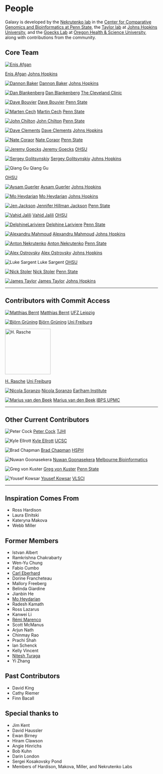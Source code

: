 # People

Galaxy is developed by the [Nekrutenko lab](http://nekrut.bx.psu.edu) in the [Center for Comparative Genomics and Bioinformatics at Penn State](http://www.bx.psu.edu), the [Taylor lab](http://taylorlab.org) at [Johns Hopkins University](http://www.jhu.edu), and the [Goecks Lab](http://goeckslab.org/) at [Oregon Health & Science University](http://www.ohsu.edu), along with contributions from the community.


## Core Team
<div class="row row-fluid text-center">
<div class='col-md-3'>

[![Enis Afgan](/images/people/EnisAfgan.jpg)](/people/enis-afgan/)

[Enis Afgan](/people/enis-afgan/) 
[Johns Hopkins](http://www.jhu.edu) 

</div>
<div class='col-md-3'>

[![Dannon Baker](/images/people/dannon.jpg)](/people/dannon-baker/)
[Dannon Baker](/people/dannon-baker/) 
[Johns Hopkins](http://www.jhu.edu)   

</div>
<div class='col-md-3'>

[![Dan Blankenberg](/images/people/dan.jpg)](/people/dan/)
[Dan Blankenberg](/people/dan/) 
[The Cleveland Clinic](https://www.lerner.ccf.org/)  

</div>
<div class='col-md-3'>

[![Dave Bouvier](/galaxy-team/davebouvierflag.jpg)](/people/dave-bouvier/)
[Dave Bouvier](/people/dave-bouvier/) 
[Penn State](http://www.bx.psu.edu)   

</div>
<div class='col-md-3'>

[![Marten Cech](/people/marten/marten.jpg)](/people/marten/)
[Martin Cech](/people/marten/) 
[Penn State](http://www.bx.psu.edu)  

</div>
<div class='col-md-3'>

[![John Chilton](/images/people/JohnChiltonSmaller.jpg)](/people/john-chilton/)
[John Chilton](/people/john-chilton/)
[Penn State](http://www.bx.psu.edu)  

</div>
<div class='col-md-3'>

[![Dave Clements](/galaxy-team/Clements.jpg)](/people/dave-clements/)
[Dave Clements](/people/dave-clements/)
[Johns Hopkins](http://www.jhu.edu)   

</div>
<div class='col-md-3'>

[![Nate Coraor](/galaxy-team/nate.jpg)](/people/nate/)
[Nate Coraor](/people/nate/)
[Penn State](http://www.bx.psu.edu)  

</div>
<div class='col-md-3'>

[![Jeremy Goecks](/images/people/jgoecks-banff-small.png)](/people/jeremy-goecks/)
[Jeremy Goecks](/people/jeremy-goecks/)
[OHSU](http://www.ohsu.edu)  

</div>
<div class='col-md-3'>

[![Sergey Golitsynskiy](/galaxy-team/sergey.jpg)](/people/sergey/)
[Sergey Golitsynskiy](/people/sergey/)
[Johns Hopkins](http://www.jhu.edu)   

</div>
<div class='col-md-3'>


![Qiang Gu](/galaxy-team/qiang.jpg)
Qiang Gu<br />

[OHSU](http://www.ohsu.edu)  

</div>
<div class='col-md-3'>

[![Aysam Guerler](/galaxy-team/guerler.jpg)](/people/guerler/)
[Aysam Guerler](/people/guerler/)
[Johns Hopkins](http://www.jhu.edu)   

</div>
<div class='col-md-3'>

[![Mo Heydarian](/galaxy-team/mheydarian.jpg)](/people/mo-heydarian/)
[Mo Heydarian](/people/mo-heydarian/)
[Johns Hopkins](http://www.jhu.edu)   

</div>
<div class='col-md-3'>

[![Jen Jackson](/galaxy-team/jenhjackson.png)](/people/jennifer-jackson/)
[Jennifer Hillman Jackson](/people/jennifer-jackson/)
[Penn State](http://www.bx.psu.edu)  

</div>
<div class='col-md-3'>

[![Vahid Jalili](/galaxy-team/Vahid.jpg)](/people/vahid-jalili/)
[Vahid Jalili](/people/vahid-jalili/)
[OHSU](http://www.ohsu.edu)   

</div>
<div class='col-md-3'>

[![DelphineLariviere](/galaxy-team/DelphineLariviere.jpg)](/people/delphine-lariviere/)
[Delphine Lariviere](/people/delphine-lariviere/)
[Penn State](http://www.bx.psu.edu)  

</div>
<div class='col-md-3'>

[![Alexandru Mahmoud](/galaxy-team/almahmoud.jpg)](/people/almahmoud/)
[Alexandru Mahmoud](/people/almahmoud/)
[Johns Hopkins](http://www.jhu.edu)  

</div>
<div class='col-md-3'>

[![Anton Nekrutenko](/images/people/anton.jpg)](/people/anton/)
[Anton Nekrutenko](/people/anton/)
[Penn State](http://www.bx.psu.edu)   

</div>
<div class='col-md-3'>

[![Alex Ostrovsky](/galaxy-team/ostrovsky.jpg)](/people/alex-ostrovsky/)
[Alex Ostrovsky](/people/alex-ostrovsky/)
[Johns Hopkins](http://www.jhu.edu)  

</div>
<div class='col-md-3'>

![Luke Sargent](/galaxy-team/luke.jpg)
Luke Sargent
[OHSU](http://www.ohsu.edu)   

</div>
<div class='col-md-3'>

[![Nick Stoler](/galaxy-team/nstoler.jpg)](https://nstoler.com/)
[Nick Stoler](https://nstoler.com/)
[Penn State](http://www.bx.psu.edu)  

</div>
<div class='col-md-3'>

[![James Taylor](/images/people/james.jpg)](/people/james-taylor/)
[James Taylor](/people/james-taylor/)
[Johns Hopkins](http://www.jhu.edu)   

</div>
</div>

-----

## Contributors with Commit Access

<div class="row row-fluid text-center">
<div class='col-md-3'>

[![Matthias Bernt](/galaxy-team/matthias.jpg)](/people/matthias/)
[Matthias Bernt](/people/matthias/) 
[UFZ Leipzig](https://www.ufz.de/)  

</div>
<div class='col-md-3'>

[![Björn Grüning](/galaxy-team/bjoern.jpeg)](https://github.com/bgruening)
[Björn Grüning](https://github.com/bgruening)
[Uni Freiburg](http://www.uni-freiburg.de/)  

</div>
<div class='col-md-3'>
<img src="https://secure.gravatar.com/avatar/1c56c5a42a525572a296fd0e1889a6c9?size=150" alt="H. Rasche" height="150" /><br />

[H. Rasche](https://github.com/hexylena)
[Uni Freiburg](http://www.uni-freiburg.de/)  

</div>
<div class='col-md-3'>

[![Nicola Soranzo](/galaxy-team/nicola.jpeg)](http://www.earlham.ac.uk/nicola-soranzo)
[Nicola Soranzo]()
[Earlham Institute](http://earlham.ac.uk/)

</div>
<div class='col-md-3'>

[![Marius van den Beek](/galaxy-team/marius.jpeg)](https://github.com/mvdbeek)
[Marius van den Beek](https://github.com/mvdbeek)
[IBPS UPMC](http://www.ibps.upmc.fr/)  

</div>
</div>

-----

## Other Current Contributors

<div class="row row-fluid text-center">
<div class='col-md-3'>

![Peter Cock](/galaxy-team/peter.jpg)
[Peter Cock](http://www.hutton.ac.uk/staff/peter-cock)
[TJHI](http://www.hutton.ac.uk/)  

</div>
<div class='col-md-3'>

![Kyle Ellrott](/galaxy-team/kyle.jpg)
[Kyle Ellrott](http://www.soe.ucsc.edu/people/kellrott)
[UCSC](http://www.ucsc.edu/)  

</div>
<div class='col-md-3'>

![Brad Chapman](/galaxy-team/brad.jpg)
[Brad Chapman](http://bcbio.wordpress.com/about/)
[HSPH](http://www.hsph.harvard.edu/)  

</div>
<div class='col-md-3'>

![Nuwan Goonasekera](/images/people/nuwan.jpg)
[Nuwan Goonasekera](https://www.linkedin.com/in/nuwangoonasekera)
[Melbourne Bioinformatics](https://www.melbournebioinformatics.org.au/)  

</div>
<div class='col-md-3'>

![Greg von Kuster](/images/people/greg.png)
[Greg von Kuster](/people/greg-vonkuster/) 
[Penn State](http://www.bx.psu.edu)  

</div>
<div class='col-md-3'>

![Yousef Kowsar](/galaxy-team/yousef.jpg)
[Yousef Kowsar](https://www.linkedin.com/pub/yousef-kowsar/21/213/9a6)
[VLSCI](http://http://www.vlsci.org.au/)  

</div>
</div>

-----

## Inspiration Comes From

* Ross Hardison
* Laura Elnitski
* Kateryna Makova
* Webb Miller

## Former Members

* Istvan Albert
* Ramkrishna Chakrabarty
* Wen-Yu Chung
* Fabio Cumbo
* [Carl Eberhard](/people/carl-eberhard/)
* Dorine Francheteau
* Mallory Freeberg
* Belinda Giardine
* Jianbin He
* [Mo Heydarian](/people/mo-heydarian/)
* Radesh Kamath
* Ross Lazarus
* Kanwei Li
* [Rémi Marenco](/people/remi-marenco/)
* Scott McManus
* Arjun Nath
* Chinmay Rao
* Prachi Shah
* Ian Schenck
* Kelly Vincent
* [Nitesh Turaga](/people/nitesh-turaga/)
* Yi Zhang

## Past Contributors

* David King
* Cathy Riemer
* Finn Bacall

## Special thanks to

* Jim Kent
* David Haussler
* Ewan Birney
* Hiram Clawson
* Angie Hinrichs
* Bob Kuhn
* Darin London
* Sergei Kosakovsky Pond
* Members of Hardison, Makova, Miller, and Nekrutenko Labs
